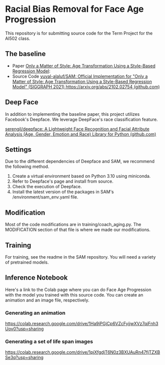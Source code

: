 # Racial Bias Removal for Face Age Progression

This repository is for submitting source code for the Term Project for the AI502 class.

## The baseline
- Paper
[Only a Matter of Style: Age Transformation Using a Style-Based Regression Model](https://arxiv.org/abs/2102.02754):
- Source Code
[yuval-alaluf/SAM: Official Implementation for "Only a Matter of Style: Age Transformation Using a Style-Based Regression Model" (SIGGRAPH 2021) https://arxiv.org/abs/2102.02754 (github.com)](https://github.com/yuval-alaluf/SAM)

## Deep Face
In addition to implementing the baseline paper, this project utilizes Facebook's Deepface. We leverage DeepFace's race classification feature.

[serengil/deepface: A Lightweight Face Recognition and Facial Attribute Analysis (Age, Gender, Emotion and Race) Library for Python (github.com)](https://github.com/serengil/deepface)

## Settings
Due to the different dependencies of Deepface and SAM, we recommend the following method.

1. Create a virtual environment based on Python 3.10 using miniconda.
2. Refer to Deepface's page and install from source.
3. Check the execution of Deepface.
4. Install the latest version of the packages in SAM's /environment/sam_env.yaml file.

## Modification
Most of the code modifications are in training/coach_aging.py. The MODIFICATION section of that file is where we made our modifications.

## Training
For training, see the readme in the SAM repository. You will need a variety of pretrained models.

## Inference Notebook
Here's a link to the Colab page where you can do Face Age Progression with the model you trained with this source code. You can create an animation and an image file, respectively.

### Generating an animation
https://colab.research.google.com/drive/1Ha9iPGjCp6VZcFyjjwXVz7qjFnh3Uov0?usp=sharing

### Generating a set of life span images
https://colab.research.google.com/drive/1pjXfgdjT6N0z3BXUAuRn47fjTZXBSe3q?usp=sharing
